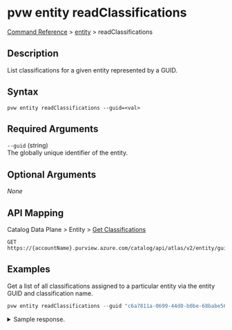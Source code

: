 # pvw entity readClassifications
[Command Reference](../../../README.md#command-reference) > [entity](./main.md) > readClassifications

## Description
List classifications for a given entity represented by a GUID.

## Syntax
```
pvw entity readClassifications --guid=<val>
```

## Required Arguments
`--guid` (string)  
The globally unique identifier of the entity.

## Optional Arguments
*None*

## API Mapping
Catalog Data Plane > Entity > [Get Classifications](https://docs.microsoft.com/en-us/rest/api/purview/catalogdataplane/entity/get-classifications)
```
GET https://{accountName}.purview.azure.com/catalog/api/atlas/v2/entity/guid/{guid}/classifications
```

## Examples
Get a list of all classifications assigned to a particular entity via the entity GUID and classification name.
```powershell
pvw entity readClassifications --guid "c6a7811a-0699-44d0-b0be-68babe560ab2"
```

<details><summary>Sample response.</summary>
<p>

```json
{
    "list": [
        {
            "entityGuid": "c6a7811a-0699-44d0-b0be-68babe560ab2",
            "entityStatus": "ACTIVE",
            "lastModifiedTS": "1",
            "source": "LabelService",
            "typeName": "Microsoft.Label.9FBDE396_1A24_4C79_8EDF_9254A0F35055"
        },
        {
            "attributes": {
                "confidence": null
            },
            "entityGuid": "c6a7811a-0699-44d0-b0be-68babe560ab2",
            "entityStatus": "ACTIVE",
            "lastModifiedTS": "1",
            "typeName": "MICROSOFT.GOVERNMENT.AUSTRIA.TAX.IDENTIFICATION.NUMBER"
        },
        {
            "attributes": {
                "confidence": null
            },
            "entityGuid": "c6a7811a-0699-44d0-b0be-68babe560ab2",
            "entityStatus": "ACTIVE",
            "lastModifiedTS": "1",
            "typeName": "MICROSOFT.GOVERNMENT.AUSTRALIA.COMPANY.NUMBER"
        },
        {
            "attributes": {
                "certifiedBy": "Taygan Rifat",
                "endorsement": "Certified"
            },
            "entityGuid": "c6a7811a-0699-44d0-b0be-68babe560ab2",
            "entityStatus": "ACTIVE",
            "lastModifiedTS": "2",
            "typeName": "MICROSOFT.POWERBI.ENDORSEMENT"
        },
        {
            "attributes": {
                "confidence": null
            },
            "entityGuid": "c6a7811a-0699-44d0-b0be-68babe560ab2",
            "entityStatus": "ACTIVE",
            "lastModifiedTS": "1",
            "typeName": "MICROSOFT.FINANCIAL.US.ABA_ROUTING_NUMBER"
        }
    ],
    "pageSize": 5,
    "sortType": "NONE",
    "startIndex": 0,
    "totalCount": 5
}
```
</p>
</details>
